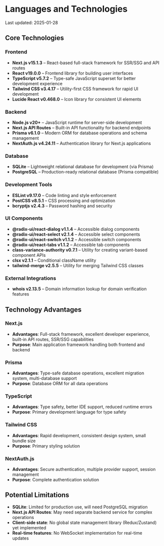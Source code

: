 # Languages and Technologies

Last updated: 2025-01-28

## Core Technologies

### Frontend
- **Next.js v15.1.3** – React-based full-stack framework for SSR/SSG and API routes
- **React v19.0.0** – Frontend library for building user interfaces
- **TypeScript v5.7.2** – Type-safe JavaScript superset for better development experience
- **Tailwind CSS v3.4.17** – Utility-first CSS framework for rapid UI development
- **Lucide React v0.468.0** – Icon library for consistent UI elements

### Backend
- **Node.js v20+** – JavaScript runtime for server-side development
- **Next.js API Routes** – Built-in API functionality for backend endpoints
- **Prisma v6.1.0** – Modern ORM for database operations and schema management
- **NextAuth.js v4.24.11** – Authentication library for Next.js applications

### Database
- **SQLite** – Lightweight relational database for development (via Prisma)
- **PostgreSQL** – Production-ready relational database (Prisma compatible)

### Development Tools
- **ESLint v9.17.0** – Code linting and style enforcement
- **PostCSS v8.5.1** – CSS processing and optimization
- **bcryptjs v2.4.3** – Password hashing and security

### UI Components
- **@radix-ui/react-dialog v1.1.4** – Accessible dialog components
- **@radix-ui/react-select v2.1.4** – Accessible select components
- **@radix-ui/react-switch v1.1.2** – Accessible switch components
- **@radix-ui/react-tabs v1.1.2** – Accessible tab components
- **class-variance-authority v0.7.1** – Utility for creating variant-based component APIs
- **clsx v2.1.1** – Conditional className utility
- **tailwind-merge v2.5.5** – Utility for merging Tailwind CSS classes

### External Integrations
- **whois v2.13.5** – Domain information lookup for domain verification features

## Technology Advantages

### Next.js
- **Advantages**: Full-stack framework, excellent developer experience, built-in API routes, SSR/SSG capabilities
- **Purpose**: Main application framework handling both frontend and backend

### Prisma
- **Advantages**: Type-safe database operations, excellent migration system, multi-database support
- **Purpose**: Database ORM for all data operations

### TypeScript
- **Advantages**: Type safety, better IDE support, reduced runtime errors
- **Purpose**: Primary development language for type safety

### Tailwind CSS
- **Advantages**: Rapid development, consistent design system, small bundle size
- **Purpose**: Primary styling solution

### NextAuth.js
- **Advantages**: Secure authentication, multiple provider support, session management
- **Purpose**: Complete authentication solution

## Potential Limitations

- **SQLite**: Limited for production use, will need PostgreSQL migration
- **Next.js API Routes**: May need separate backend service for complex operations
- **Client-side state**: No global state management library (Redux/Zustand) yet implemented
- **Real-time features**: No WebSocket implementation for real-time updates